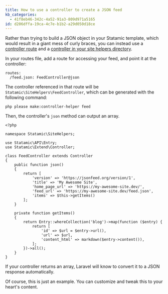 ```yaml
---
title: How to use a controller to create a JSON feed
kb_categories:
  - 41f8eb46-342c-4a52-91a3-809d971a5165
id: d206dffa-19ca-4c7e-b1b2-a29d050d18ce
---
```

Rather than trying to build a JSON object in your Statamic template, which would result in a giant mess of curly braces, you can instead use a [controller route](/routing) and a [controller in your site helpers directory](/addons/site-helpers#controllers).

In your routes file, add a route for accessing your feed, and point it at the controller:

``` .lang-yaml
routes:
  /feed.json: FeedController@json
```

The controller referenced in that route will be `Statamic\SiteHelpers\FeedController`, which can be generated with the following command:

``` .lang-bash
php please make:controller-helper feed
```

Then, the controller's `json` method can output an array.

``` .lang-php
<?php

namespace Statamic\SiteHelpers;

use Statamic\API\Entry;
use Statamic\Extend\Controller;

class FeedController extends Controller
{
    public function json()
    {
        return [
            'version' => 'https://jsonfeed.org/version/1',
            'title' => 'My Awesome Site',
            'home_page_url' => 'https://my-awesome-site.dev/',
            'feed_url' => 'https://my-awesome-site.dev/feed.json',
            'items' => $this->getItems()
        ];
    }

    private function getItems()
    {
        return Entry::whereCollection('blog')->map(function ($entry) {
            return [
                'id' => $url = $entry->url(),
                'url' => $url,
                'content_html' => markdown($entry->content()),
            ];
        })->all();
    }
}
```

If your controller returns an array, Laravel will know to convert it to a JSON response automatically.

Of course, this is just an example. You can customize and tweak this to your heart's content.
